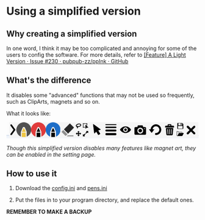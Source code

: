 # Using a simplified version

## Why creating a simplified version

In one word, I think it may be too complicated and annoying for some of the users to config the software. For more details, refer to [[Feature] A Light Version · Issue #230 · pubpub-zz/ppInk · GitHub](https://github.com/pubpub-zz/ppInk/issues/230)

## What's the difference

It disables some "advanced" functions that may not be used so frequently, such as ClipArts, magnets and so on.

What it looks like:

![Simplified](imgs/preview_modified.png)

*Though this simplified version disables many features like magnet art, they can be enabled in the setting page.*

## How to use it

1. Download the [config.ini](config.ini) and [pens.ini](pens.ini)

2. Put the files in to your program directory, and replace the default ones.

**REMEMBER TO MAKE A BACKUP**
